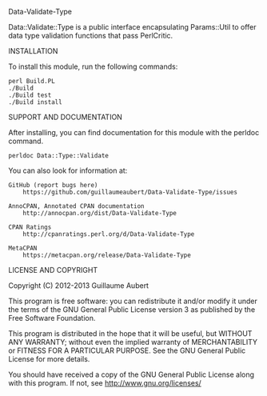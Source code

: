 Data-Validate-Type

Data::Validate::Type is a public interface encapsulating Params::Util to offer
data type validation functions that pass PerlCritic.

INSTALLATION

To install this module, run the following commands:

	perl Build.PL
	./Build
	./Build test
	./Build install

SUPPORT AND DOCUMENTATION

After installing, you can find documentation for this module with the
perldoc command.

    perldoc Data::Type::Validate

You can also look for information at:

    GitHub (report bugs here)
        https://github.com/guillaumeaubert/Data-Validate-Type/issues

    AnnoCPAN, Annotated CPAN documentation
        http://annocpan.org/dist/Data-Validate-Type

    CPAN Ratings
        http://cpanratings.perl.org/d/Data-Validate-Type

    MetaCPAN
        https://metacpan.org/release/Data-Validate-Type


LICENSE AND COPYRIGHT

Copyright (C) 2012-2013 Guillaume Aubert

This program is free software: you can redistribute it and/or modify it under
the terms of the GNU General Public License version 3 as published by the Free
Software Foundation.

This program is distributed in the hope that it will be useful, but WITHOUT ANY
WARRANTY; without even the implied warranty of MERCHANTABILITY or FITNESS FOR A
PARTICULAR PURPOSE. See the GNU General Public License for more details.

You should have received a copy of the GNU General Public License along with
this program. If not, see http://www.gnu.org/licenses/

